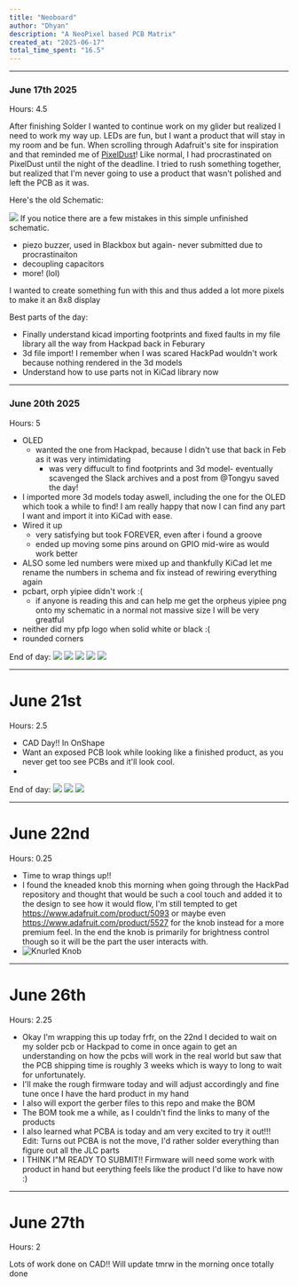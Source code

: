 ```yaml
---
title: "Neoboard"
author: "Dhyan"
description: "A NeoPixel based PCB Matrix"
created_at: "2025-06-17"
total_time_spent: "16.5"
---
```

---
### June 17th 2025
Hours: 4.5

After finishing Solder I wanted to continue work on my glider but realized I need to work my way up. LEDs are fun, but I want a product that will stay in my room and be fun. When scrolling through Adafruit's site for inspiration and that reminded me of [PixelDust](https://pixeldust.hackclub.com/)! Like normal, I had procrastinated on PixelDust until the night of the deadline. I tried to rush something together, but realized that I'm never going to use a product that wasn't polished and left the PCB as it was.

Here's the old Schematic:

![](https://hc-cdn.hel1.your-objectstorage.com/s/v3/7a27f228090035a101bf22f974c2c75d6ee12201_screenshot_2025-04-12_at_8.00.27___pm.png)
If you notice there are a few mistakes in this simple unfinished schematic.

- piezo buzzer, used in Blackbox but again- never submitted due to procrastinaiton
- decoupling capacitors
- more! (lol)


I wanted to create something fun with this and thus added a lot more pixels to make it an 8x8 display

Best parts of the day:
- Finally understand kicad importing footprints and fixed faults in my file library all the way from Hackpad back in Feburary
- 3d file import! I remember when I was scared HackPad wouldn't work because nothing rendered in the 3d models
- Understand how to use parts not in KiCad library now


---
### June 20th 2025
Hours: 5 

- OLED
  - wanted the one from Hackpad, because I didn't use that back in Feb as it was very intimidating
    - was very diffucult to find footprints and 3d model- eventually scavenged the Slack archives and a post from @Tongyu saved the day!
- I imported more 3d models today aswell, including the one for the OLED which took a while to find! I am really happy that now I can find any part I want and import it into KiCad with ease.
- Wired it up
  - very satisfying but took FOREVER, even after i found a groove
  - ended up moving some pins around on GPIO mid-wire as would work better
- ALSO some led numbers were mixed up and thankfully KiCad let me rename the numbers in schema and fix instead of rewiring everything again
- pcbart, orph yipiee didn't work :(
  - if anyone is reading this and can help me get the orpheus yipiee png onto my schematic in a normal not massive size I will be very greatful 
- neither did my pfp logo when solid white or black :(
- rounded corners

End of day:
![](https://hc-cdn.hel1.your-objectstorage.com/s/v3/1fe0c4a785a09df43f04a6be09a89a9d1676393c_screenshot_2025-06-20_at_11.34.10___pm.png)
![](https://hc-cdn.hel1.your-objectstorage.com/s/v3/42bc096217d4488e6fb306e1910126575baf6381_screenshot_2025-06-20_at_11.34.38___pm.png)
![](https://hc-cdn.hel1.your-objectstorage.com/s/v3/080baae1330bb38a7b62dab9a13cb028a4d15a2b_screenshot_2025-06-20_at_11.35.09___pm.png)
![](https://hc-cdn.hel1.your-objectstorage.com/s/v3/822592f4ee731e5ed3bc3873c677887553200089_screenshot_2025-06-20_at_11.35.38___pm.png)
![](https://hc-cdn.hel1.your-objectstorage.com/s/v3/4215abe72702206c11107af0e1f25a3fde3dce88_screenshot_2025-06-20_at_11.35.52___pm.png)

---
# June 21st
Hours: 2.5
- CAD Day!! In OnShape
- Want an exposed PCB look while looking like a finished product, as you never get too see PCBs and it'll look cool. 
- 

End of day:
![](https://hc-cdn.hel1.your-objectstorage.com/s/v3/8377be47c38cc220d4230f117ebddfec74ac3150_screenshot_2025-06-22_at_6.47.11___pm.png)
![](https://hc-cdn.hel1.your-objectstorage.com/s/v3/3c2e57406e511e0e373404e9e97b731550a60340_screenshot_2025-06-22_at_6.46.30___pm.png)
![](https://hc-cdn.hel1.your-objectstorage.com/s/v3/49ab6dba3d9518cfec00026b15b3d6b9658c8ea2_screenshot_2025-06-22_at_6.47.40___pm.png)

---
# June 22nd
Hours: 0.25
- Time to wrap things up!! 
- I found the kneaded knob this morning when going through the HackPad repository and thought that would be such a cool touch and added it to the design to see how it would flow, I'm still tempted to get https://www.adafruit.com/product/5093 or maybe even https://www.adafruit.com/product/5527 for the knob instead for a more premium feel. In the end the knob is primarily for brightness control though so it will be the part the user interacts with.
- ![Knurled Knob](https://hc-cdn.hel1.your-objectstorage.com/s/v3/6643217170ea88b780892a0ef61c12ab88fe53cb_screenshot_2025-06-22_at_8.03.18___pm.png)


---
# June 26th
Hours: 2.25
- Okay I'm wrapping this up today frfr, on the 22nd I decided to wait on my solder pcb or Hackpad to come in once again to get an understanding on how the pcbs will work in the real world but saw that the PCB shipping time is roughly 3 weeks which is wayy to long to wait for unfortunately.
- I'll make the rough firmware today and will adjust accordingly and fine tune once I have the hard product in my hand
- I also will export the gerber files to this repo and make the BOM
- The BOM took me a while, as I couldn't find the links to many of the products
- I also learned what PCBA is today and am very excited to try it out!!! Edit: Turns out PCBA is not the move, I'd rather solder everything than figure out all the JLC parts
- I THINK I"M READY TO SUBMIT!! Firmware will need some work with product in hand but eerything feels like the product I'd like to have now :)

---
# June 27th
Hours: 2

Lots of work done on CAD!! Will update tmrw in the morning once totally done